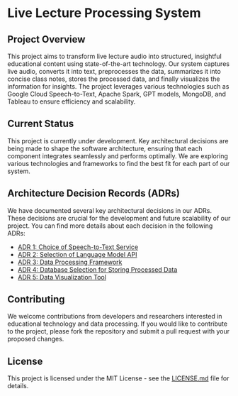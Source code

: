# Live Lecture Processing System

## Project Overview

This project aims to transform live lecture audio into structured, insightful educational content using state-of-the-art technology. Our system captures live audio, converts it into text, preprocesses the data, summarizes it into concise class notes, stores the processed data, and finally visualizes the information for insights. The project leverages various technologies such as Google Cloud Speech-to-Text, Apache Spark, GPT models, MongoDB, and Tableau to ensure efficiency and scalability.

## Current Status

This project is currently under development. Key architectural decisions are being made to shape the software architecture, ensuring that each component integrates seamlessly and performs optimally. We are exploring various technologies and frameworks to find the best fit for each part of our system.

## Architecture Decision Records (ADRs)

We have documented several key architectural decisions in our ADRs. These decisions are crucial for the development and future scalability of our project. You can find more details about each decision in the following ADRs:

- [ADR 1: Choice of Speech-to-Text Service](ADR/ADR001.md)
- [ADR 2: Selection of Language Model API](ADR/ADR002.md)
- [ADR 3: Data Processing Framework](ADR/ADR003.md)
- [ADR 4: Database Selection for Storing Processed Data](ADR/ADR004.md)
- [ADR 5: Data Visualization Tool](ADR/ADR005.md)

## Contributing

We welcome contributions from developers and researchers interested in educational technology and data processing. If you would like to contribute to the project, please fork the repository and submit a pull request with your proposed changes.

## License

This project is licensed under the MIT License - see the [LICENSE.md](LICENSE.md) file for details.

